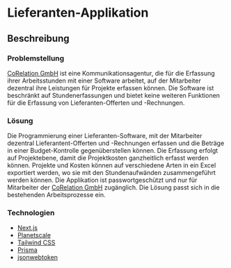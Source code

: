 # Lieferanten-Applikation
## Beschreibung
### Problemstellung
[CoRelation GmbH](https://www.corelation.ch) ist eine Kommunikationsagentur, die für die Erfassung ihrer Arbeitsstunden mit einer Software arbeitet, auf der Mitarbeiter dezentral ihre Leistungen für Projekte erfassen können. Die Software ist beschränkt auf Stundenerfassungen und bietet keine weiteren Funktionen für die Erfassung von Lieferanten-Offerten und -Rechnungen. 
### Lösung
Die Programmierung einer Lieferanten-Software, mit der Mitarbeiter dezentral Lieferantent-Offerten und -Rechnungen erfassen und die Beträge in einer Budget-Kontrolle gegenüberstellen können. Die Erfassung erfolgt auf Projektebene, damit die Projektkosten ganzheitlich erfasst werden können. Projekte und Kosten können auf verschiedene Arten in ein Excel exportiert werden, wo sie mit den Stundenaufwänden zusammengeführt werden können. Die Applikation ist passwortgeschützt und nur für Mitarbeiter der [CoRelation GmbH](https://www.corelation.ch) zugänglich. Die Lösung passt sich in die bestehenden Arbeitsprozesse ein. 
### Technologien
- [Next.js](https://nextjs.org/)
- [Planetscale](https://planetscale.com/)
- [Tailwind CSS](https://tailwindcss.com/)
- [Prisma](https://www.prisma.io/)
- [jsonwebtoken](https://www.npmjs.com/package/jsonwebtoken)
